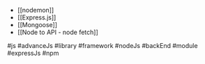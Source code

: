- [[nodemon]]
- [[Express.js]]
- [[Mongoose]]
- [[Node to API - node fetch]]



#js #advanceJs #library #framework #nodeJs #backEnd #module #expressJs #npm